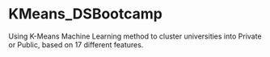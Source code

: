 # KMeans_DSBootcamp
Using K-Means Machine Learning method to cluster universities into Private or Public, based on 17 different features.
